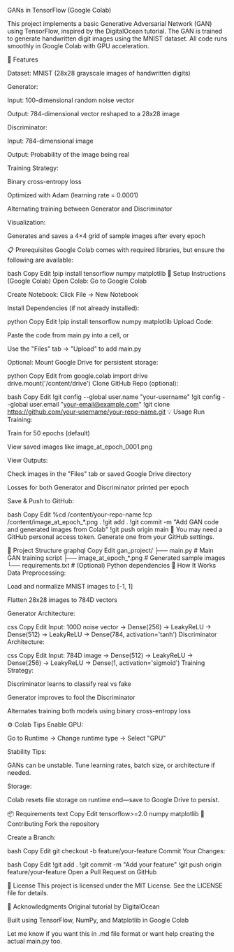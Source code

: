 GANs in TensorFlow (Google Colab)

This project implements a basic Generative Adversarial Network (GAN) using TensorFlow, inspired by the DigitalOcean tutorial. The GAN is trained to generate handwritten digit images using the MNIST dataset. All code runs smoothly in Google Colab with GPU acceleration.

🚀 Features

Dataset: MNIST (28x28 grayscale images of handwritten digits)

Generator:

Input: 100-dimensional random noise vector

Output: 784-dimensional vector reshaped to a 28x28 image

Discriminator:

Input: 784-dimensional image

Output: Probability of the image being real

Training Strategy:

Binary cross-entropy loss

Optimized with Adam (learning rate = 0.0001)

Alternating training between Generator and Discriminator

Visualization:

Generates and saves a 4×4 grid of sample images after every epoch

📋 Prerequisites
Google Colab comes with required libraries, but ensure the following are available:

bash
Copy
Edit
!pip install tensorflow numpy matplotlib
🧪 Setup Instructions (Google Colab)
Open Colab: Go to Google Colab

Create Notebook: Click File → New Notebook

Install Dependencies (if not already installed):

python
Copy
Edit
!pip install tensorflow numpy matplotlib
Upload Code:

Paste the code from main.py into a cell, or

Use the "Files" tab → "Upload" to add main.py

Optional: Mount Google Drive for persistent storage:

python
Copy
Edit
from google.colab import drive
drive.mount('/content/drive')
Clone GitHub Repo (optional):

bash
Copy
Edit
!git config --global user.name "your-username"
!git config --global user.email "your-email@example.com"
!git clone https://github.com/your-username/your-repo-name.git
💡 Usage
Run Training:

Train for 50 epochs (default)

View saved images like image_at_epoch_0001.png

View Outputs:

Check images in the "Files" tab or saved Google Drive directory

Losses for both Generator and Discriminator printed per epoch

Save & Push to GitHub:

bash
Copy
Edit
%cd /content/your-repo-name
!cp /content/image_at_epoch_*.png .
!git add .
!git commit -m "Add GAN code and generated images from Colab"
!git push origin main
🔐 You may need a GitHub personal access token. Generate one from your GitHub settings.

📁 Project Structure
graphql
Copy
Edit
gan_project/
├── main.py                    # Main GAN training script
├── image_at_epoch_*.png      # Generated sample images
└── requirements.txt          # (Optional) Python dependencies
🧠 How It Works
Data Preprocessing:

Load and normalize MNIST images to [-1, 1]

Flatten 28x28 images to 784D vectors

Generator Architecture:

css
Copy
Edit
Input: 100D noise vector
→ Dense(256) → LeakyReLU
→ Dense(512) → LeakyReLU
→ Dense(784, activation='tanh')
Discriminator Architecture:

css
Copy
Edit
Input: 784D image
→ Dense(512) → LeakyReLU
→ Dense(256) → LeakyReLU
→ Dense(1, activation='sigmoid')
Training Strategy:

Discriminator learns to classify real vs fake

Generator improves to fool the Discriminator

Alternates training both models using binary cross-entropy loss

⚙️ Colab Tips
Enable GPU:

Go to Runtime → Change runtime type → Select "GPU"

Stability Tips:

GANs can be unstable. Tune learning rates, batch size, or architecture if needed.

Storage:

Colab resets file storage on runtime end—save to Google Drive to persist.

📦 Requirements
text
Copy
Edit
tensorflow>=2.0
numpy
matplotlib
🤝 Contributing
Fork the repository

Create a Branch:

bash
Copy
Edit
git checkout -b feature/your-feature
Commit Your Changes:

bash
Copy
Edit
!git add .
!git commit -m "Add your feature"
!git push origin feature/your-feature
Open a Pull Request on GitHub

📄 License
This project is licensed under the MIT License. See the LICENSE file for details.

🙏 Acknowledgments
Original tutorial by DigitalOcean

Built using TensorFlow, NumPy, and Matplotlib in Google Colab

Let me know if you want this in .md file format or want help creating the actual main.py too.

